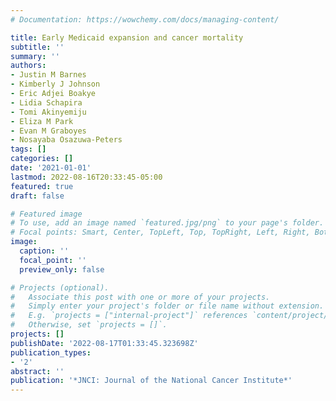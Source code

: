 ```yaml
---
# Documentation: https://wowchemy.com/docs/managing-content/

title: Early Medicaid expansion and cancer mortality
subtitle: ''
summary: ''
authors:
- Justin M Barnes
- Kimberly J Johnson
- Eric Adjei Boakye
- Lidia Schapira
- Tomi Akinyemiju
- Eliza M Park
- Evan M Graboyes
- Nosayaba Osazuwa-Peters
tags: []
categories: []
date: '2021-01-01'
lastmod: 2022-08-16T20:33:45-05:00
featured: true
draft: false

# Featured image
# To use, add an image named `featured.jpg/png` to your page's folder.
# Focal points: Smart, Center, TopLeft, Top, TopRight, Left, Right, BottomLeft, Bottom, BottomRight.
image:
  caption: ''
  focal_point: ''
  preview_only: false

# Projects (optional).
#   Associate this post with one or more of your projects.
#   Simply enter your project's folder or file name without extension.
#   E.g. `projects = ["internal-project"]` references `content/project/deep-learning/index.md`.
#   Otherwise, set `projects = []`.
projects: []
publishDate: '2022-08-17T01:33:45.323698Z'
publication_types:
- '2'
abstract: ''
publication: '*JNCI: Journal of the National Cancer Institute*'
---
```

